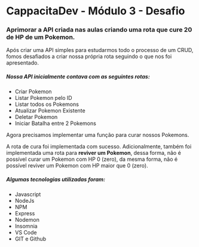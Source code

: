 # CappacitaDev - Módulo 3 - Desafio

### Aprimorar a API criada nas aulas criando uma rota que cure 20 de HP de um Pokemon.

Após criar uma API simples para estudarmos todo o processo de um CRUD, fomos desafiados a criar nossa própria rota seguindo o que nos foi apresentado.

##### Nossa API inicialmente contava com as seguintes rotas:
- Criar Pokemon
- Listar Pokemon pelo ID
- Listar todos os Pokemons
- Atualizar Pokemon Existente
- Deletar Pokemon
- Iniciar Batalha entre 2 Pokemons

Agora precisamos implementar uma função para curar nossos Pokemons.

A rota de cura foi implementada com sucesso. Adicionalmente, também foi implementada uma rota para **reviver um Pokemon**, dessa forma, não é possível curar um Pokemon com HP 0 (zero), da mesma forma, não é possível reviver um Pokemon com HP maior que 0 (zero).

##### Algumas tecnologias utilizadas foram:
- Javascript
- NodeJs
- NPM
- Express
- Nodemon
- Insomnia
- VS Code
- GIT e Github